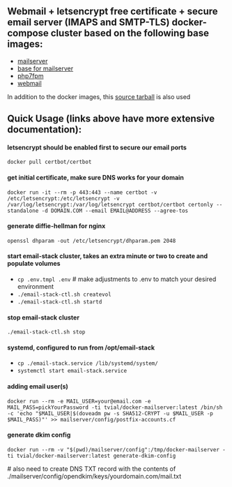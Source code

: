 ## Webmail + letsencrypt free certificate + secure email server (IMAPS and SMTP-TLS) docker-compose cluster based on the following base images:

- [mailserver](https://github.com/tomav/docker-mailserver)
- [base for mailserver](https://hub.docker.com/_/ubuntu/)
- [php7fpm](https://docs.docker.com/samples/library/php)
- [webmail](https://docs.docker.com/samples/library/nginx)

In addition to the docker images, this [source tarball](https://github.com/roundcube/roundcubemail/releases/download/1.3.1}/roundcubemail-1.3.1-complete.tar.gz) is also used


## Quick Usage (links above have more extensive documentation):
#### letsencrypt should be enabled first to secure our email ports
`docker pull certbot/certbot`

#### get initial certificate, make sure DNS works for your domain
`docker run -it --rm -p 443:443 --name certbot -v /etc/letsencrypt:/etc/letsencrypt -v /var/log/letsencrypt:/var/log/letsencrypt certbot/certbot certonly --standalone -d DOMAIN.COM --email EMAIL@ADDRESS --agree-tos`

#### generate diffie-hellman for nginx
`openssl dhparam -out /etc/letsencrypt/dhparam.pem 2048`

#### start email-stack cluster, takes an extra minute or two to create and populate volumes
- `cp .env.tmpl .env`    # make adjustments to .env to match your desired environment
- `./email-stack-ctl.sh createvol`
- `./email-stack-ctl.sh startd`
#### stop email-stack cluster
`./email-stack-ctl.sh stop`

#### systemd, configured to run from /opt/email-stack
- `cp ./email-stack.service /lib/systemd/system/`
- `systemctl start email-stack.service`

#### adding email user(s)
`docker run --rm -e MAIL_USER=your@email.com -e MAIL_PASS=pickYourPassword -ti tvial/docker-mailserver:latest /bin/sh -c 'echo "$MAIL_USER|$(doveadm pw -s SHA512-CRYPT -u $MAIL_USER -p $MAIL_PASS)"' >> mailserver/config/postfix-accounts.cf`

#### generate dkim config
`docker run --rm -v "$(pwd)/mailserver/config":/tmp/docker-mailserver -ti tvial/docker-mailserver:latest generate-dkim-config`

\# also need to create DNS TXT record with the contents of ./mailserver/config/opendkim/keys/yourdomain.com/mail.txt
